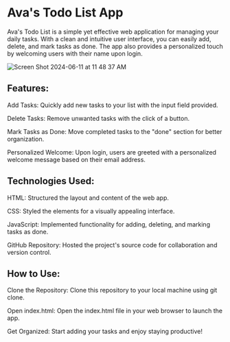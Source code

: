 # Ava's Todo List App
Ava's Todo List is a simple yet effective web application for managing your daily tasks. With a clean and intuitive user interface, you can easily add, delete, and mark tasks as done. The app also provides a personalized touch by welcoming users with their name upon login.


![Screen Shot 2024-06-11 at 11 48 37 AM](https://github.com/avachoi/dom/assets/72422987/7cf61f5d-0bb6-452d-9924-c976f2564da8)



## Features:
Add Tasks: Quickly add new tasks to your list with the input field provided.

Delete Tasks: Remove unwanted tasks with the click of a button.

Mark Tasks as Done: Move completed tasks to the "done" section for better organization.

Personalized Welcome: Upon login, users are greeted with a personalized welcome message based on their email address.


## Technologies Used:
HTML: Structured the layout and content of the web app.

CSS: Styled the elements for a visually appealing interface.

JavaScript: Implemented functionality for adding, deleting, and marking tasks as done.

GitHub Repository: Hosted the project's source code for collaboration and version control.


## How to Use:
Clone the Repository: Clone this repository to your local machine using git clone.

Open index.html: Open the index.html file in your web browser to launch the app.

Get Organized: Start adding your tasks and enjoy staying productive!

